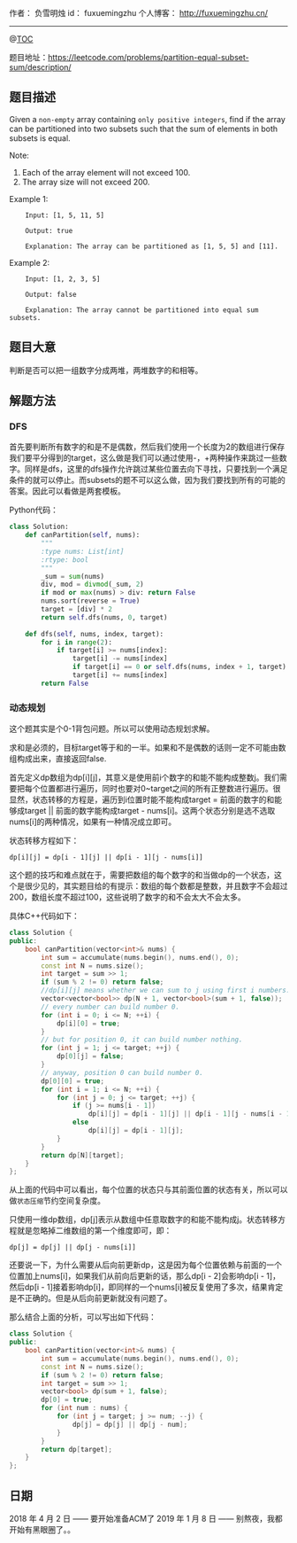 
作者： 负雪明烛
id：	fuxuemingzhu
个人博客：	http://fuxuemingzhu.cn/

---
@[TOC](目录)

题目地址：https://leetcode.com/problems/partition-equal-subset-sum/description/

## 题目描述

Given a ``non-empty`` array containing ``only positive integers``, find if the array can be partitioned into two subsets such that the sum of elements in both subsets is equal.

Note:

1. Each of the array element will not exceed 100.
1. The array size will not exceed 200.


Example 1:
        
        Input: [1, 5, 11, 5]
        
        Output: true
        
        Explanation: The array can be partitioned as [1, 5, 5] and [11].
        
Example 2:
        
        Input: [1, 2, 3, 5]
        
        Output: false
        
        Explanation: The array cannot be partitioned into equal sum subsets.
    
## 题目大意

判断是否可以把一组数字分成两堆，两堆数字的和相等。

## 解题方法

### DFS

首先要判断所有数字的和是不是偶数，然后我们使用一个长度为2的数组进行保存我们要平分得到的target，这么做是我们可以通过使用-，+两种操作来跳过一些数字。同样是dfs，这里的dfs操作允许跳过某些位置去向下寻找，只要找到一个满足条件的就可以停止。而subsets的题不可以这么做，因为我们要找到所有的可能的答案。因此可以看做是两套模板。

Python代码：

```python
class Solution:
    def canPartition(self, nums):
        """
        :type nums: List[int]
        :rtype: bool
        """
        _sum = sum(nums)
        div, mod = divmod(_sum, 2)
        if mod or max(nums) > div: return False
        nums.sort(reverse = True)
        target = [div] * 2
        return self.dfs(nums, 0, target)
    
    def dfs(self, nums, index, target):
        for i in range(2):
            if target[i] >= nums[index]:
                target[i] -= nums[index]
                if target[i] == 0 or self.dfs(nums, index + 1, target): return True
                target[i] += nums[index]
        return False
```

### 动态规划

这个题其实是个0-1背包问题。所以可以使用动态规划求解。

求和是必须的，目标target等于和的一半。如果和不是偶数的话则一定不可能由数组构成出来，直接返回false.

首先定义dp数组为dp[i][j]，其意义是使用前i个数字的和能不能构成整数j。我们需要把每个位置都进行遍历，同时也要对0~target之间的所有正整数进行遍历。很显然，状态转移的方程是，遍历到i位置时能不能构成target = 前面的数字的和能够成target  || 前面的数字能构成target - nums[i]。这两个状态分别是选不选取nums[i]的两种情况，如果有一种情况成立即可。

状态转移方程如下：

	dp[i][j] = dp[i - 1][j] || dp[i - 1][j - nums[i]]

这个题的技巧和难点就在于，需要把数组的每个数字的和当做dp的一个状态，这个是很少见的，其实题目给的有提示：数组的每个数都是整数，并且数字不会超过200，数组长度不超过100，这些说明了数字的和不会太大不会太多。


具体C++代码如下：

```cpp
class Solution {
public:
    bool canPartition(vector<int>& nums) {
        int sum = accumulate(nums.begin(), nums.end(), 0);
        const int N = nums.size();
        int target = sum >> 1;
        if (sum % 2 != 0) return false;
        //dp[i][j] means whether we can sum to j using first i numbers.
        vector<vector<bool>> dp(N + 1, vector<bool>(sum + 1, false));
        // every number can build number 0.
        for (int i = 0; i <= N; ++i) {
            dp[i][0] = true;
        }
        // but for position 0, it can build number nothing.
        for (int j = 1; j <= target; ++j) {
            dp[0][j] = false;
        }
        // anyway, position 0 can build number 0.
        dp[0][0] = true;
        for (int i = 1; i <= N; ++i) {
            for (int j = 0; j <= target; ++j) {
                if (j >= nums[i - 1])
                    dp[i][j] = dp[i - 1][j] || dp[i - 1][j - nums[i - 1]];
                else
                    dp[i][j] = dp[i - 1][j];
            }
        }
        return dp[N][target];
    }
};
```

从上面的代码中可以看出，每个位置的状态只与其前面位置的状态有关，所以可以做``状态压缩``节约空间复杂度。

只使用一维dp数组，dp[j]表示从数组中任意取数字的和能不能构成j。状态转移方程就是忽略掉二维数组的第一个维度即可，即：

	dp[j] = dp[j] || dp[j - nums[i]]

还要说一下，为什么需要从后向前更新dp，这是因为每个位置依赖与前面的一个位置加上nums[i]，如果我们从前向后更新的话，那么dp[i - 2]会影响dp[i - 1]，然后dp[i - 1]接着影响dp[i]，即同样的一个nums[i]被反复使用了多次，结果肯定是不正确的。但是从后向前更新就没有问题了。

那么结合上面的分析，可以写出如下代码：

```cpp
class Solution {
public:
    bool canPartition(vector<int>& nums) {
        int sum = accumulate(nums.begin(), nums.end(), 0);
        const int N = nums.size();
        if (sum % 2 != 0) return false;
        int target = sum >> 1;
        vector<bool> dp(sum + 1, false);
        dp[0] = true;
        for (int num : nums) {
            for (int j = target; j >= num; --j) {
                dp[j] = dp[j] || dp[j - num];
            }
        }
        return dp[target];
    }
};
```

## 日期

2018 年 4 月 2 日 —— 要开始准备ACM了
2019 年 1 月 8 日 —— 别熬夜，我都开始有黑眼圈了。。

  [1]: https://blog.csdn.net/fuxuemingzhu/article/details/79359540
